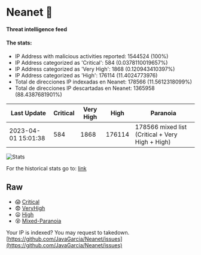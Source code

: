 # Neanet :hocho:
#### Threat intelligence feed
#### The stats:

- IP Address with malicious activities reported: 1544524 (100%)
- IP Address categorized as 'Critical':  584 (0.0378110019657%)
- IP Address categorized as 'Very High':  1868 (0.120943410397%)
- IP Address categorized as 'High':  176114 (11.4024773976)
- Total de direcciones IP indexadas en Neanet:  178566 (11.5612318099%)
- Total de direcciones IP descartadas en Neanet:  1365958 (88.4387681901%)

| Last Update | Critical | Very High | High | Paranoia |
| --- | --- | --- | --- | --- |
| 2023-04-01 15:01:38 | 584 | 1868 | 176114 | 178566 mixed list (Critical + Very High + High)|

![Stats](https://docs.google.com/spreadsheets/d/e/2PACX-1vSnaNMIXVabIpDJjufMlzH7poXnshF3mgd8Is1g9ytUEzVsP5my4Trn8f-xkoLLQ38xpL3HtmUexLo6/pubchart?oid=501124687&format=image)

For the historical stats go to: [link](/stats.csv)
## Raw
- :scream: [Critical](https://raw.githubusercontent.com/JavaGarcia/Neanet/master/blacklists/neanet_critical.txt)
- :fearful: [VeryHigh](https://raw.githubusercontent.com/JavaGarcia/Neanet/master/blacklists/neanet_veryHigh.txtt)
- :frowning: [High](https://raw.githubusercontent.com/JavaGarcia/Neanet/master/blacklists/neanet_high.txt)
- :dizzy_face: [Mixed-Paranoia](https://raw.githubusercontent.com/JavaGarcia/Neanet/master/blacklists/neanet_all.txt)


Your IP is indexed? You may request to takedown. [https://github.com/JavaGarcia/Neanet/issues](https://github.com/JavaGarcia/Neanet/issues)







































































































































































































































































































































































































































































































































































































































































































































































































































































































































































































































































































































































































































































































































































































































































































































































































































































































































































































































































































































































































































































































































































































































































































































































































































































































































































































































































































































































































































































































































































































































































































































































































































































































































































































































































































































































































































































































































































































































































































































































































































































































































































































































































































































































































































































































































































































































































































































































































































































































































































































































































































































































































































































































































































































































































































































































































































































































































































































































































































































































































































































































































































































































































































































































































































































































































































































































































































































































































































































































































































































































































































































































































































































































































































































































































































































































































































































































































































































































































































































































































































































































































































































































































































































































































































































































































































































































































































































































































































































































































































































































































































































































































































































































































































































































































































































































































































































































































































































































































































































































































































































































































































































































































































































































































































































































